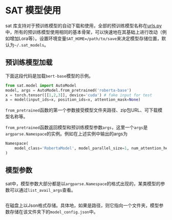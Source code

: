 # SAT 模型使用
sat 库支持对于预训练模型的自动下载和使用，全部的预训练模型名称在[urls.py](/sat/resources/urls.py)中，所有的预训练模型使用相同的基本骨架，可以快速地在其基础上进行改动（例如增加Lora等）。设置环境变量`SAT_HOME=/path/to/save`来决定模型存储位置，默认为`~/.sat_models`。

## 预训练模型加载
下面这段代码是加载`bert-base`模型的示例。
```python
from sat.model import AutoModel
model, args = AutoModel.from_pretrained('roberta-base')
x = torch.tensor([[1,2,3]], device='cuda') # fake input for test
a = model(input_ids=x, position_ids=x, attention_mask=None)
```
`from_pretrained`函数的第一个参数接受模型文件夹路径、zip包URL、可下载模型名称等。

`from_pretrained`函数返回模型和预训练模型参数`args`，这里一个`args`是`argparse.Namespace`的实例。例如在上述实例中输出的args为
```python
Namespace(
    model_class='RobertaModel', model_parallel_size=1, num_attention_heads=12, num_layers=12, ... # others, not displayed
)
```

## 模型参数
sat中，模型参数大部分都是以`argparse.Namespace`的格式出现的，某类模型的参数可以通过`list_avail_args`查看。
```

```
在磁盘上以Json格式存储。具体地，如果是路径，则它指向一个文件夹，模型参数存储在该文件夹下的`model_config.json`中。




